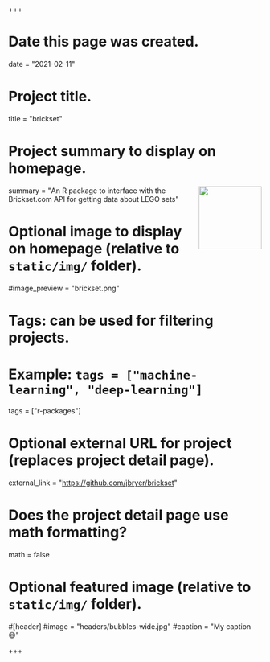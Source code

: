 +++
# Date this page was created.
date = "2021-02-11"

# Project title.
title = "brickset"

# Project summary to display on homepage.
summary = "<img src='img/brickset.png' align='right' width='125' />An R package to interface with the Brickset.com API for getting data about LEGO sets"

# Optional image to display on homepage (relative to `static/img/` folder).
#image_preview = "brickset.png"

# Tags: can be used for filtering projects.
# Example: `tags = ["machine-learning", "deep-learning"]`
tags = ["r-packages"]

# Optional external URL for project (replaces project detail page).
external_link = "https://github.com/jbryer/brickset"

# Does the project detail page use math formatting?
math = false

# Optional featured image (relative to `static/img/` folder).
#[header]
#image = "headers/bubbles-wide.jpg"
#caption = "My caption :smile:"

+++
